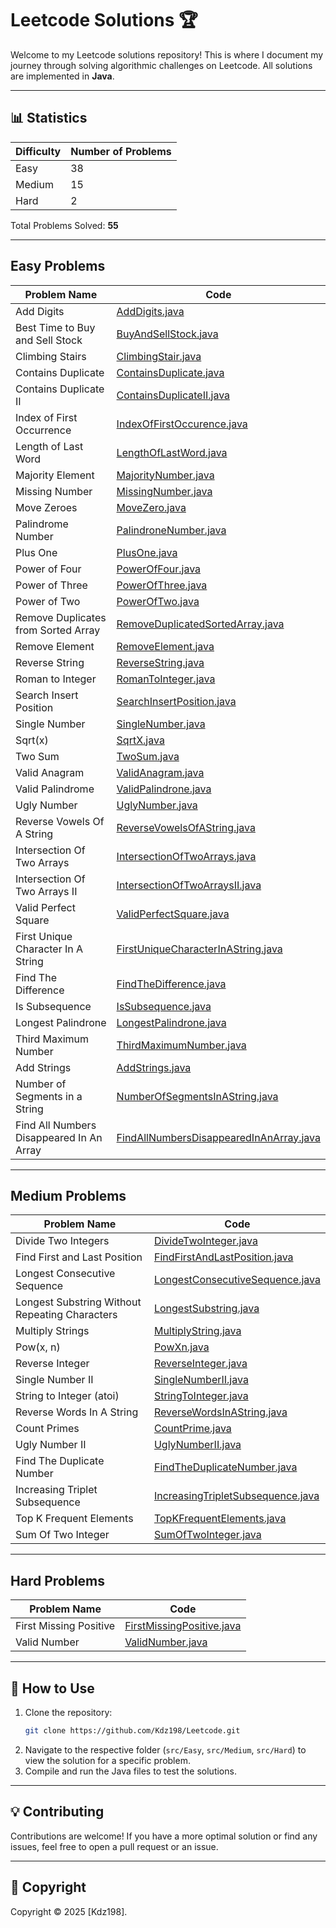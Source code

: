 # Leetcode Solutions 🏆

Welcome to my Leetcode solutions repository! This is where I document my journey through solving algorithmic challenges on Leetcode. All solutions are implemented in **Java**.

---

## 📊 Statistics

| Difficulty | Number of Problems | 
|------------|--------------------|
| Easy       | 38                 | 
| Medium     | 15                 | 
| Hard       | 2                  | 
        
Total Problems Solved: **55**

---

## Easy Problems

| Problem Name                             | Code                                                                              |
|------------------------------------------|-----------------------------------------------------------------------------------|
| Add Digits                               | [AddDigits.java](src/Easy/AddDigits.java)                                         |
| Best Time to Buy and Sell Stock          | [BuyAndSellStock.java](src/Easy/BuyAndSellStock.java)                             |
| Climbing Stairs                          | [ClimbingStair.java](src/Easy/ClimbingStair.java)                                 |
| Contains Duplicate                       | [ContainsDuplicate.java](src/Easy/ContainsDuplicate.java)                         |
| Contains Duplicate II                    | [ContainsDuplicateII.java](src/Easy/ContainsDuplicateII.java)                     |
| Index of First Occurrence                | [IndexOfFirstOccurence.java](src/Easy/IndexOfFirstOccurence.java)                 |
| Length of Last Word                      | [LengthOfLastWord.java](src/Easy/LengthOfLastWord.java)                           |
| Majority Element                         | [MajorityNumber.java](src/Easy/MajorityNumber.java)                               |
| Missing Number                           | [MissingNumber.java](src/Easy/MissingNumber.java)                                 |
| Move Zeroes                              | [MoveZero.java](src/Easy/MoveZero.java)                                           |
| Palindrome Number                        | [PalindroneNumber.java](src/Easy/PalindroneNumber.java)                           |
| Plus One                                 | [PlusOne.java](src/Easy/PlusOne.java)                                             |
| Power of Four                            | [PowerOfFour.java](src/Easy/PowerOfFour.java)                                     |
| Power of Three                           | [PowerOfThree.java](src/Easy/PowerOfThree.java)                                   |
| Power of Two                             | [PowerOfTwo.java](src/Easy/PowerOfTwo.java)                                       |
| Remove Duplicates from Sorted Array      | [RemoveDuplicatedSortedArray.java](src/Easy/RemoveDuplicatedSortedArray.java)     |
| Remove Element                           | [RemoveElement.java](src/Easy/RemoveElement.java)                                 |
| Reverse String                           | [ReverseString.java](src/Easy/ReverseString.java)                                 |
| Roman to Integer                         | [RomanToInteger.java](src/Easy/RomanToInteger.java)                               |
| Search Insert Position                   | [SearchInsertPosition.java](src/Easy/SearchInsertPosition.java)                   |
| Single Number                            | [SingleNumber.java](src/Easy/SingleNumber.java)                                   |
| Sqrt(x)                                  | [SqrtX.java](src/Easy/SqrtX.java)                                                 |
| Two Sum                                  | [TwoSum.java](src/Easy/TwoSum.java)                                               |
| Valid Anagram                            | [ValidAnagram.java](src/Easy/ValidAnagram.java)                                   |
| Valid Palindrome                         | [ValidPalindrone.java](src/Easy/ValidPalindrone.java)                             |
| Ugly Number                              | [UglyNumber.java](src/Easy/UglyNumber.java)                                       |
| Reverse Vowels Of A String               | [ReverseVowelsOfAString.java](src/Easy/ReverseVowelsOfAString.java)               |
| Intersection Of Two Arrays               | [IntersectionOfTwoArrays.java](src/Easy/IntersectionOfTwoArrays.java)             |
| Intersection Of Two Arrays II            | [IntersectionOfTwoArraysII.java](src/Easy/IntersectionOfTwoArraysII.java)         |
| Valid Perfect Square                     | [ValidPerfectSquare.java](src/Easy/ValidPerfectSquare.java)                       |
| First Unique Character In A String       | [FirstUniqueCharacterInAString.java](src/Easy/FirstUniqueCharacterInAString.java) |
| Find The Difference                      | [FindTheDifference.java](src/Easy/FindTheDifference.java)                         |
| Is Subsequence                           | [IsSubsequence.java](src/Easy/IsSubsequence.java)                                 |
| Longest Palindrone                       | [LongestPalindrone.java](src/Easy/LongestPalindrone.java)                         |
| Third Maximum Number                     | [ThirdMaximumNumber.java](src/Easy/ThirdMaximumNumber.java)                       |
| Add Strings                              | [AddStrings.java](src/Easy/AddStrings.java)                                       |
| Number of Segments in a String           | [NumberOfSegmentsInAString.java](src/Easy/NumberOfSegmentsInAString.java)         |
| Find All Numbers Disappeared In An Array | [FindAllNumbersDisappearedInAnArray.java](src/Easy/FindAllNumbersDisappearedInAnArray.java)         |
---

## Medium Problems

| Problem Name                                   | Code                                                                          |
|------------------------------------------------|-------------------------------------------------------------------------------|
| Divide Two Integers                            | [DivideTwoInteger.java](src/Medium/DivideTwoInteger.java)                     |
| Find First and Last Position                   | [FindFirstAndLastPosition.java](src/Medium/FindFirstAndLastPosition.java)     |
| Longest Consecutive Sequence                   | [LongestConsecutiveSequence.java](src/Medium/LongestConsecutiveSequence.java) |
| Longest Substring Without Repeating Characters | [LongestSubstring.java](src/Medium/LongestSubstring.java)                     |
| Multiply Strings                               | [MultiplyString.java](src/Medium/MultiplyString.java)                         |
| Pow(x, n)                                      | [PowXn.java](src/Medium/PowXn.java)                                           |
| Reverse Integer                                | [ReverseInteger.java](src/Medium/ReverseInteger.java)                         |
| Single Number II                               | [SingleNumberII.java](src/Medium/SingleNumberII.java)                         |
| String to Integer (atoi)                       | [StringToInteger.java](src/Medium/StringToInteger.java)                       |
| Reverse Words In A String                      | [ReverseWordsInAString.java](src/Medium/ReverseWordsInAString.java)           |
| Count Primes                                   | [CountPrime.java](src/Medium/CountPrime.java)                                 |
| Ugly Number II                                 | [UglyNumberII.java](src/Medium/UglyNumberII.java)                             |
| Find The Duplicate Number                      | [FindTheDuplicateNumber.java](src/Medium/FindTheDuplicateNumber.java)         |
| Increasing Triplet Subsequence                 | [IncreasingTripletSubsequence.java](src/Medium/IncreasingTripletSubsequence.java)         |
| Top K Frequent Elements                        | [TopKFrequentElements.java](src/Medium/TopKFrequentElements.java)         |
| Sum Of Two Integer                             | [SumOfTwoInteger.java](src/Medium/SumOfTwoInteger.java)         |

---

## Hard Problems

| Problem Name                        | Code                                                                                  |
|-------------------------------------|---------------------------------------------------------------------------------------|
| First Missing Positive              | [FirstMissingPositive.java](src/Hard/FirstMissingPositive.java)                       |
| Valid Number                        | [ValidNumber.java](src/Hard/ValidNumber.java)                                         |

---

## 📌 How to Use

1. Clone the repository:
   ```bash
   git clone https://github.com/Kdz198/Leetcode.git
   ```
2. Navigate to the respective folder (`src/Easy`, `src/Medium`, `src/Hard`) to view the solution for a specific problem.
3. Compile and run the Java files to test the solutions.

---

## 💡 Contributing

Contributions are welcome! If you have a more optimal solution or find any issues, feel free to open a pull request or an issue.

---

## 📜 Copyright

Copyright © 2025 [Kdz198].
